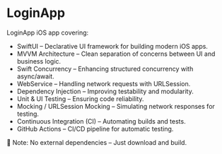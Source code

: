 # LoginApp

LoginApp iOS app covering:

  -  SwiftUI – Declarative UI framework for building modern iOS apps.
  -  MVVM Architecture – Clean separation of concerns between UI and business logic.
  -  Swift Concurrency – Enhancing structured concurrency with async/await.
  -  WebService – Handling network requests with URLSession.
  -  Dependency Injection – Improving testability and modularity.
  -  Unit & UI Testing – Ensuring code reliability.
  -  Mocking / URLSession Mocking – Simulating network responses for testing.
  -  Continuous Integration (CI) – Automating builds and tests.
  -  GitHub Actions – CI/CD pipeline for automatic testing.

📌 Note: No external dependencies – Just download and build.
